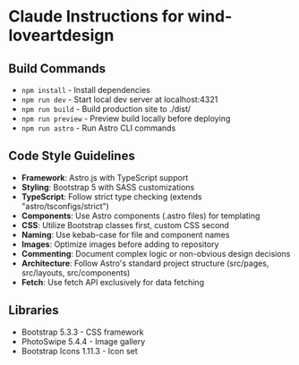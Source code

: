 # Claude Instructions for wind-loveartdesign

## Build Commands
- `npm install` - Install dependencies
- `npm run dev` - Start local dev server at localhost:4321
- `npm run build` - Build production site to ./dist/
- `npm run preview` - Preview build locally before deploying
- `npm run astro` - Run Astro CLI commands

## Code Style Guidelines
- **Framework**: Astro.js with TypeScript support
- **Styling**: Bootstrap 5 with SASS customizations
- **TypeScript**: Follow strict type checking (extends "astro/tsconfigs/strict")
- **Components**: Use Astro components (.astro files) for templating
- **CSS**: Utilize Bootstrap classes first, custom CSS second
- **Naming**: Use kebab-case for file and component names
- **Images**: Optimize images before adding to repository
- **Commenting**: Document complex logic or non-obvious design decisions
- **Architecture**: Follow Astro's standard project structure (src/pages, src/layouts, src/components)
- **Fetch**: Use fetch API exclusively for data fetching

## Libraries
- Bootstrap 5.3.3 - CSS framework
- PhotoSwipe 5.4.4 - Image gallery
- Bootstrap Icons 1.11.3 - Icon set
